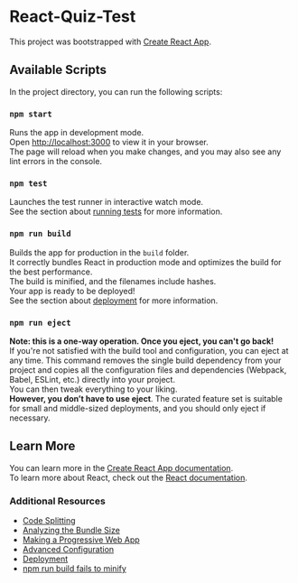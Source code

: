 # React-Quiz-Test

This project was bootstrapped with [Create React App](https://github.com/facebook/create-react-app).

## Available Scripts

In the project directory, you can run the following scripts:

### `npm start`
Runs the app in development mode.  
Open [http://localhost:3000](http://localhost:3000) to view it in your browser.  
The page will reload when you make changes, and you may also see any lint errors in the console.

### `npm test`
Launches the test runner in interactive watch mode.  
See the section about [running tests](https://facebook.github.io/create-react-app/docs/running-tests) for more information.

### `npm run build`
Builds the app for production in the `build` folder.  
It correctly bundles React in production mode and optimizes the build for the best performance.  
The build is minified, and the filenames include hashes.  
Your app is ready to be deployed!  
See the section about [deployment](https://facebook.github.io/create-react-app/docs/deployment) for more information.

### `npm run eject`
**Note: this is a one-way operation. Once you eject, you can't go back!**  
If you're not satisfied with the build tool and configuration, you can eject at any time. This command removes the single build dependency from your project and copies all the configuration files and dependencies (Webpack, Babel, ESLint, etc.) directly into your project.  
You can then tweak everything to your liking.  
**However, you don’t have to use eject**. The curated feature set is suitable for small and middle-sized deployments, and you should only eject if necessary.

## Learn More

You can learn more in the [Create React App documentation](https://facebook.github.io/create-react-app/docs/getting-started).  
To learn more about React, check out the [React documentation](https://reactjs.org/).

### Additional Resources

- [Code Splitting](https://facebook.github.io/create-react-app/docs/code-splitting)
- [Analyzing the Bundle Size](https://facebook.github.io/create-react-app/docs/analyzing-the-bundle-size)
- [Making a Progressive Web App](https://facebook.github.io/create-react-app/docs/making-a-progressive-web-app)
- [Advanced Configuration](https://facebook.github.io/create-react-app/docs/advanced-configuration)
- [Deployment](https://facebook.github.io/create-react-app/docs/deployment)
- [npm run build fails to minify](https://facebook.github.io/create-react-app/docs/troubleshooting#npm-run-build-fails-to-minify)
